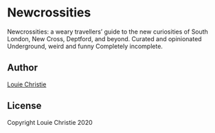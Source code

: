 # Newcrossities

Newcrossities: a weary travellers’ guide to the new curiosities of South London, New Cross, Deptford, and beyond. Curated and opinionated Underground, weird and funny Completely incomplete.

## Author

[Louie Christie](https://www.louiechristie.com)

## License

Copyright Louie Christie 2020
